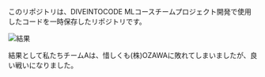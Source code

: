 このリポジトリは、DIVEINTOCODE MLコースチームプロジェクト開発で使用したコードを一時保存したリポジトリです。

![結果](https://user-images.githubusercontent.com/56024129/73729131-d517ab80-4777-11ea-8399-acaa5aa04cb8.jpg)

結果として私たちチームAは、惜しくも(株)OZAWAに敗れてしまいましたが、良い戦いになりました。
